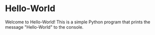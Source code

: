 # Hello-World
Welcome to Hello-World! This is a simple Python program that prints the message "Hello-World" to the console.
